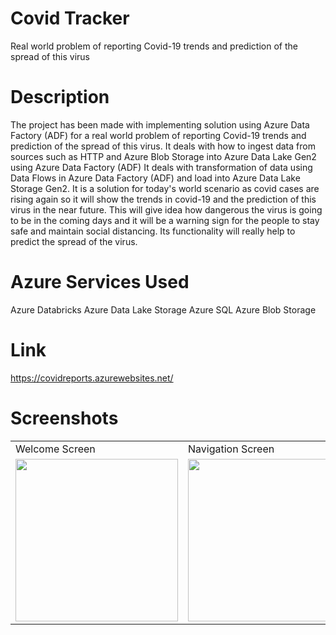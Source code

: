 # Covid Tracker
Real world problem of reporting Covid-19 trends and prediction of the spread of this virus

# Description
The project has been made with implementing solution using Azure Data Factory (ADF) for a real world problem of reporting Covid-19 trends and prediction of the spread of this virus. 
It deals with how to ingest data from sources such as HTTP and Azure Blob Storage into Azure Data Lake Gen2 using Azure Data Factory (ADF)
It deals with transformation of data using Data Flows in Azure Data Factory (ADF) and load into Azure Data Lake Storage Gen2.
It is a solution for today's world scenario as covid cases are rising again so it will show the trends in covid-19 and the prediction of this virus in the near future. This will give idea how dangerous the virus is going to be in the coming days and it will be a warning sign for the people to stay safe and maintain social distancing. Its functionality will really help to predict the spread of the virus.

# Azure Services Used
Azure Databricks
Azure Data Lake Storage
Azure SQL
Azure Blob Storage

# Link
https://covidreports.azurewebsites.net/

# Screenshots
<table>
  <tr>
    <td>Welcome Screen</td>
     <td>Navigation Screen</td>
     <td>Profile screen</td>
  </tr>
  <tr>
    <td><img src="https://user-images.githubusercontent.com/66421821/150181147-7fe7b729-d77f-4735-a5d2-c72ae455e60f.PNG" height="260" width="260"></td> 
    <td><img src="https://user-images.githubusercontent.com/66421821/150181555-f2b6793a-16cd-42d2-abc7-9f06dcd867c5.PNG" height="260" width="260"></td>  
    <td><img src="https://user-images.githubusercontent.com/66421821/150181630-1bef77c3-5d6b-4f7e-9a07-96f04f5e1f0c.PNG" height="260" width="260"></td>

  </tr>
 </table>
